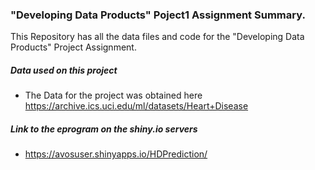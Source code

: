 
### "Developing Data Products" Poject1 Assignment Summary.

This Repository has all the data files and code for the "Developing Data Products" Project Assignment.

##### Data used on this project

* The Data for the project was obtained here https://archive.ics.uci.edu/ml/datasets/Heart+Disease 

##### Link to the eprogram on the shiny.io servers

* https://avosuser.shinyapps.io/HDPrediction/
